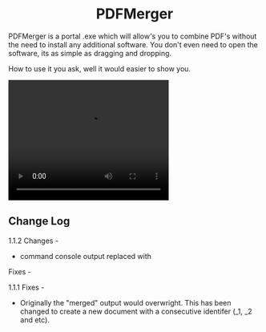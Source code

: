 
<h1 align="center"> PDFMerger </h1>


PDFMerger is a portal .exe which will allow's you to combine PDF's without the need to install any additional software. You don't even need to open the software, its as simple as dragging and dropping.

How to use it you ask, well it would easier to show you. 


<video text-align="center" width="320" height="240" autoplay loop>
  <source src="ti/recording.mp4" type="video/mp4" />
  <source src="ti/recording.ogg" type="video/ogg" />
  Your browser does not support the video tag.
</video>


## Change Log

1.1.2
Changes - 
* command console output replaced with 

Fixes -



1.1.1
Fixes - 
* Originally the "merged" output would overwright. This has been changed to create a new document with a consecutive identifer (_1, _2 and etc).
